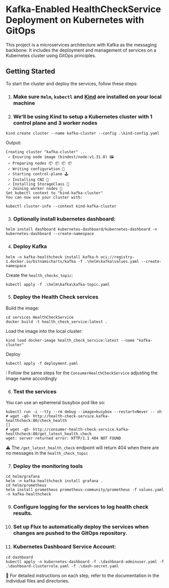 # Kafka-Enabled HealthCheckService Deployment on Kubernetes with GitOps

This project is a microservices architecture with Kafka as the messaging backbone. It includes the deployment and management of services on a Kubernetes cluster using GitOps principles.


## Getting Started

To start the cluster and deploy the services, follow these steps:

1. ### Make sure `Helm`, `kubectl` and [Kind](https://kind.sigs.k8s.io/) are installed on your local machine
2. ### We'll be using Kind to setup a Kubernetes cluster with 1 control plane and 3 worker nodes
```
kind create cluster --name kafka-cluster --config .\kind-config.yaml
```
Output:
```
Creating cluster "kafka-cluster" ...
 ✓ Ensuring node image (kindest/node:v1.31.0) 🖼
 ✓ Preparing nodes 📦 📦 📦 📦
 ✓ Writing configuration 📜
 ✓ Starting control-plane 🕹️
 ✓ Installing CNI 🔌
 ✓ Installing StorageClass 💾
 ✓ Joining worker nodes 🚜
Set kubectl context to "kind-kafka-cluster"
You can now use your cluster with:

kubectl cluster-info --context kind-kafka-cluster
```
3. ### Optionally install kubernetes dashboard:

```
helm install dashboard kubernetes-dashboard/kubernetes-dashboard -n kubernetes-dashboard --create-namespace
```
4. ### Deploy Kafka 
```
helm -n kafka-healthcheck install kafka-h oci://registry-1.docker.io/bitnamicharts/kafka -f .\helm\kafka\values.yaml --create-namespace
```

Create the `health_checks_topic`:

```
kubectl apply -f .\helm\kafka\kafka-topic.yaml
```

5. ### Deploy the Health Check services

Build the image:
```
cd services HealthCheckService
docker build -t health_check_service:latest .
```

Load the image into the local cluster:
```
kind load docker-image health_check_service:latest --name "kafka-cluster"
```

Deploy

```
kubectl apply -f deployment.yaml
```
❕ Follow the same steps for the `ConsumerHealthCheckService` adjusting the image name accordingly

6. ### Test the services 

You can use an ephemeral busybox pod like so:

```
kubectl run -i --tty --rm debug --image=busybox --restart=Never -- sh
# wget -qO- http://health-check-service.kafka-healthcheck:80/check_health
[]
# wget -qO- http://consumer-health-check-service.kafka-healthcheck:80/get_latest_health_check
wget: server returned error: HTTP/1.1 404 NOT FOUND
```
⚠️ The `/get_latest_health_check` endpoint will return 404 when there are no messages in the `health_check_topic`

7. ### Deploy the monitoring tools
```
cd helm/grafana
helm -n kafka-healthcheck install grafana .
cd helm/prometheus
helm install prometheus prometheus-community/prometheus -f values.yaml -n kafka-healthcheck
```

9. ### Configure logging for the services to log health check results.
10. ### Set up Flux to automatically deploy the services when changes are pushed to the GitOps repository.
11. ### Kubernetes Dashboard Service Account:
```
cd dashboard
kubectl apply -n kubernetes-dashboard -f .\dashboard-adminuser.yaml -f .\dashboard-clusterrole.yaml -f .\dash-secret.yaml
```
🤖 For detailed instructions on each step, refer to the documentation in the individual files and directories.

